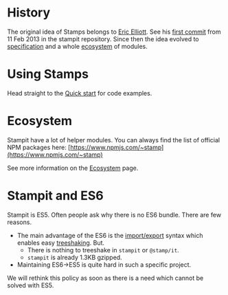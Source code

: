 # History

The original idea of Stamps belongs to [Eric Elliott](https://ericelliottjs.com/). See his [first commit](https://github.com/stampit-org/stampit/commit/ac330e8537e349a9640bbe4a34c63150db445a20) from 11 Feb 2013 in the stampit repository. Since then the idea evolved to [specification](/specification.md) and a whole [ecosystem](/ecosystem.md) of modules.

# Using Stamps

Head straight to the [Quick start](/start.md) for code examples.

# Ecosystem

Stampit have a lot of helper modules. You can always find the list of official NPM packages here: [https://www.npmjs.com/~stamp](https://www.npmjs.com/~stamp)

See more information on the [Ecosystem](/ecosystem.md) page.

# Stampit and ES6

Stampit is ES5. Often people ask why there is no ES6 bundle. There are few reasons.

* The main advantage of the ES6 is the [import/export](https://developer.mozilla.org/en-US/docs/Web/JavaScript/Reference/Statements/import) syntax which enables easy [treeshaking](https://developer.mozilla.org/en-US/docs/Glossary/Tree_shaking). But.
  * There is nothing to treeshake in `stampit` or `@stamp/it`.
  * `stampit` is already 1.3KB gzipped.
* Maintaining ES6-&gt;ES5 is quite hard in such a specific project.

We will rethink this policy as soon as there is a need which cannot be solved with ES5.

